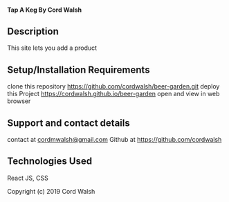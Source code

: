 
#### Tap A Keg By Cord Walsh

## Description

This site lets you add a product

## Setup/Installation Requirements
clone this repository https://github.com/cordwalsh/beer-garden.git
deploy this Project https://cordwalsh.github.io/beer-garden open and view in web browser


## Support and contact details

contact at cordmwalsh@gmail.com
Github at https://github.com/cordwalsh

## Technologies Used

React JS, CSS

Copyright (c) 2019 Cord Walsh
